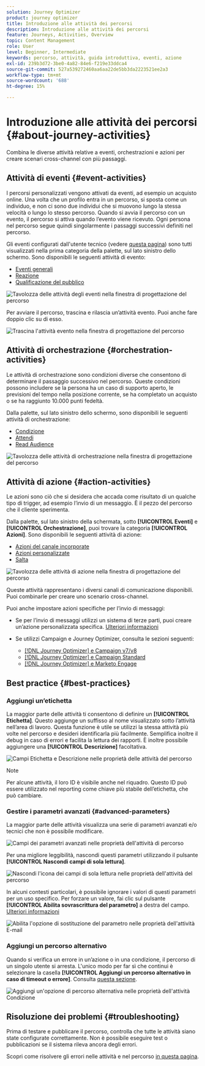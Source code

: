 ```yaml
---
solution: Journey Optimizer
product: journey optimizer
title: Introduzione alle attività dei percorsi
description: Introduzione alle attività dei percorsi
feature: Journeys, Activities, Overview
topic: Content Management
role: User
level: Beginner, Intermediate
keywords: percorso, attività, guida introduttiva, eventi, azione
exl-id: 239b3d72-3be0-4a82-84e6-f219e33ddca4
source-git-commit: 527a539272460aa6aa22de5bb3da2223521ee2a3
workflow-type: tm+mt
source-wordcount: '688'
ht-degree: 15%

---
```


# Introduzione alle attività dei percorsi {#about-journey-activities}

Combina le diverse attività relative a eventi, orchestrazioni e azioni per creare scenari cross-channel con più passaggi.

## Attività di eventi {#event-activities}

I percorsi personalizzati vengono attivati da eventi, ad esempio un acquisto online. Una volta che un profilo entra in un percorso, si sposta come un individuo, e non ci sono due individui che si muovono lungo la stessa velocità o lungo lo stesso percorso. Quando si avvia il percorso con un evento, il percorso si attiva quando l’evento viene ricevuto. Ogni persona nel percorso segue quindi singolarmente i passaggi successivi definiti nel percorso.

Gli eventi configurati dall&#39;utente tecnico (vedere [questa pagina](../event/about-events.md)) sono tutti visualizzati nella prima categoria della palette, sul lato sinistro dello schermo. Sono disponibili le seguenti attività di evento:

* [Eventi generali](../building-journeys/general-events.md)
* [Reazione](../building-journeys/reaction-events.md)
* [Qualificazione del pubblico](../building-journeys/audience-qualification-events.md)

![Tavolozza delle attività degli eventi nella finestra di progettazione del percorso](assets/journey43.png)

Per avviare il percorso, trascina e rilascia un’attività evento. Puoi anche fare doppio clic su di esso.

![Trascina l&#39;attività evento nella finestra di progettazione del percorso](assets/journey44.png)

## Attività di orchestrazione {#orchestration-activities}

Le attività di orchestrazione sono condizioni diverse che consentono di determinare il passaggio successivo nel percorso. Queste condizioni possono includere se la persona ha un caso di supporto aperto, le previsioni del tempo nella posizione corrente, se ha completato un acquisto o se ha raggiunto 10.000 punti fedeltà.

Dalla palette, sul lato sinistro dello schermo, sono disponibili le seguenti attività di orchestrazione:

* [Condizione](../building-journeys/condition-activity.md)
* [Attendi](../building-journeys/wait-activity.md)
* [Read Audience](../building-journeys/read-audience.md)

![Tavolozza delle attività di orchestrazione nella finestra di progettazione del percorso](assets/journey49.png)

## Attività di azione {#action-activities}

Le azioni sono ciò che si desidera che accada come risultato di un qualche tipo di trigger, ad esempio l’invio di un messaggio. È il pezzo del percorso che il cliente sperimenta.

Dalla palette, sul lato sinistro della schermata, sotto **[!UICONTROL Eventi]** e **[!UICONTROL Orchestrazione]**, puoi trovare la categoria **[!UICONTROL Azioni]**. Sono disponibili le seguenti attività di azione:

* [Azioni del canale incorporate](../building-journeys/journeys-message.md)
* [Azioni personalizzate](../building-journeys/using-custom-actions.md)
* [Salta](../building-journeys/jump.md)

![Tavolozza delle attività di azione nella finestra di progettazione del percorso](assets/journey58.png)

Queste attività rappresentano i diversi canali di comunicazione disponibili. Puoi combinarle per creare uno scenario cross-channel.

Puoi anche impostare azioni specifiche per l’invio di messaggi:

* Se per l’invio di messaggi utilizzi un sistema di terze parti, puoi creare un’azione personalizzata specifica. [Ulteriori informazioni](../action/action.md)

* Se utilizzi Campaign e Journey Optimizer, consulta le sezioni seguenti:

   * [[!DNL Journey Optimizer] e Campaign v7/v8](../action/acc-action.md)
   * [[!DNL Journey Optimizer] e Campaign Standard](../action/acs-action.md)
   * [[!DNL Journey Optimizer] e Marketo Engage](../action/marketo-engage.md)

## Best practice {#best-practices}

### Aggiungi un’etichetta

La maggior parte delle attività ti consentono di definire un **[!UICONTROL Etichetta]**. Questo aggiunge un suffisso al nome visualizzato sotto l’attività nell’area di lavoro. Questa funzione è utile se utilizzi la stessa attività più volte nel percorso e desideri identificarla più facilmente. Semplifica inoltre il debug in caso di errori e facilita la lettura dei rapporti. È inoltre possibile aggiungere una **[!UICONTROL Descrizione]** facoltativa.

![Campi Etichetta e Descrizione nelle proprietà delle attività del percorso](assets/journey-action-label.png)

>[!NOTE]
>
>Per alcune attività, il loro ID è visibile anche nel riquadro. Questo ID può essere utilizzato nel reporting come chiave più stabile dell’etichetta, che può cambiare.

### Gestire i parametri avanzati {#advanced-parameters}

La maggior parte delle attività visualizza una serie di parametri avanzati e/o tecnici che non è possibile modificare.

![Campi dei parametri avanzati nelle proprietà dell&#39;attività di percorso](assets/journey-advanced-parameters.png)

Per una migliore leggibilità, nascondi questi parametri utilizzando il pulsante **[!UICONTROL Nascondi campi di sola lettura]**.

![Nascondi l&#39;icona dei campi di sola lettura nelle proprietà dell&#39;attività del percorso](assets/journey-hide-read-only-fields.png)

In alcuni contesti particolari, è possibile ignorare i valori di questi parametri per un uso specifico. Per forzare un valore, fai clic sul pulsante **[!UICONTROL Abilita sovrascrittura del parametro]** a destra del campo. [Ulteriori informazioni](../configuration/primary-email-addresses.md#journey-parameters)

![Abilita l&#39;opzione di sostituzione del parametro nelle proprietà dell&#39;attività E-mail](assets/journey-enable-parameter-override.png)

### Aggiungi un percorso alternativo

Quando si verifica un errore in un’azione o in una condizione, il percorso di un singolo utente si arresta. L&#39;unico modo per far sì che continui è selezionare la casella **[!UICONTROL Aggiungi un percorso alternativo in caso di timeout o errore]**. Consulta [questa sezione](../building-journeys/using-the-journey-designer.md#paths).

![Aggiungi un&#39;opzione di percorso alternativa nelle proprietà dell&#39;attività Condizione](assets/journey42.png)

## Risoluzione dei problemi {#troubleshooting}

Prima di testare e pubblicare il percorso, controlla che tutte le attività siano state configurate correttamente. Non è possibile eseguire test o pubblicazioni se il sistema rileva ancora degli errori.

Scopri come risolvere gli errori nelle attività e nel percorso [in questa pagina](troubleshooting.md).
